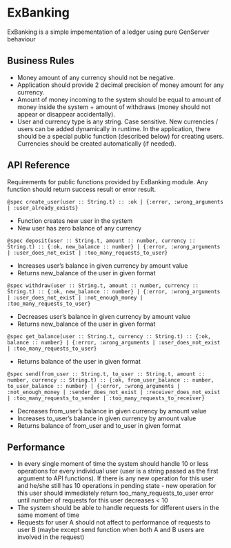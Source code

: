 # ExBanking

ExBanking is a simple impementation of a ledger using pure GenServer behaviour

## Business Rules

* Money amount of any currency should not be negative.
* Application should provide 2 decimal precision of money amount for any currency.
* Amount of money incoming to the system should be equal to amount of money inside the system + amount of withdraws (money should not appear or disappear accidentally).
* User and currency type is any string. Case sensitive. New currencies / users can be added dynamically in runtime. In the application, there should be a special public function (described below) for creating users. Currencies should be created automatically (if needed).

## API Reference

Requirements for public functions provided by ExBanking module. Any function should return success result or error result.

`@spec create_user(user :: String.t) :: :ok | {:error, :wrong_arguments | :user_already_exists}`

* Function creates new user in the system
* New user has zero balance of any currency

`@spec deposit(user :: String.t, amount :: number, currency :: String.t) :: {:ok, new_balance :: number} | {:error, :wrong_arguments | :user_does_not_exist | :too_many_requests_to_user}`

* Increases user’s balance in given currency by amount value
* Returns new_balance of the user in given format

`@spec withdraw(user :: String.t, amount :: number, currency :: String.t) :: {:ok, new_balance :: number} | {:error, :wrong_arguments | :user_does_not_exist | :not_enough_money | :too_many_requests_to_user}`

* Decreases user’s balance in given currency by amount value
* Returns new_balance of the user in given format

`@spec get_balance(user :: String.t, currency :: String.t) :: {:ok, balance :: number} | {:error, :wrong_arguments | :user_does_not_exist | :too_many_requests_to_user}`

* Returns balance of the user in given format

`@spec send(from_user :: String.t, to_user :: String.t, amount :: number, currency :: String.t) :: {:ok, from_user_balance :: number, to_user_balance :: number} | {:error, :wrong_arguments | :not_enough_money | :sender_does_not_exist | :receiver_does_not_exist | :too_many_requests_to_sender | :too_many_requests_to_receiver}`

* Decreases from_user’s balance in given currency by amount value
* Increases to_user’s balance in given currency by amount value
* Returns balance of from_user and to_user in given format

## Performance

* In every single moment of time the system should handle 10 or less operations for every individual user (user is a string passed as the first argument to API functions). If there is any new operation for this user and he/she still has 10 operations in pending state - new operation for this user should immediately return too_many_requests_to_user error until number of requests for this user decreases < 10
* The system should be able to handle requests for different users in the same moment of time
* Requests for user A should not affect to performance of requests to user B (maybe except send function when both A and B users are involved in the request)


